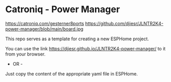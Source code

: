 # Catroniq - Power Manager

https://catroniq.com/gesterner8ports
https://github.com/djiesr/JLNTR2K4-power-manager/blob/main/board.jpg

This repo serves as a template for creating a new ESPHome project.

You can use the link https://djiesr.github.io/JLNTR2K4-power-manager/ to it from your browser.

 - OR - 

Just copy the content of the appropriate yaml file in ESPHome.
